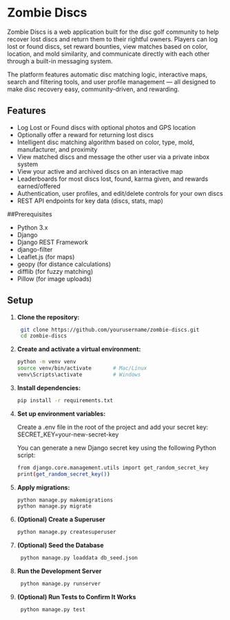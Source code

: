 # Zombie Discs

Zombie Discs is a web application built for the disc golf community to help recover lost discs and return them to their rightful owners. Players can log lost or found discs, set reward bounties, view matches based on color, location, and mold similarity, and communicate directly with each other through a built-in messaging system.

The platform features automatic disc matching logic, interactive maps, search and filtering tools, and user profile management — all designed to make disc recovery easy, community-driven, and rewarding.

## Features

- Log Lost or Found discs with optional photos and GPS location
- Optionally offer a reward for returning lost discs
- Intelligent disc matching algorithm based on color, type, mold, manufacturer, and proximity
- View matched discs and message the other user via a private inbox system
- View your active and archived discs on an interactive map
- Leaderboards for most discs lost, found, karma given, and rewards earned/offered
- Authentication, user profiles, and edit/delete controls for your own discs
- REST API endpoints for key data (discs, stats, map)

##Prerequisites

- Python 3.x
- Django
- Django REST Framework
- django-filter
- Leaflet.js (for maps)
- geopy (for distance calculations)
- difflib (for fuzzy matching)
- Pillow (for image uploads)

## Setup

1. **Clone the repository:**

   ```sh
    git clone https://github.com/yourusername/zombie-discs.git
    cd zombie-discs

2. **Create and activate a virtual environment:**

    ```sh
    python -m venv venv
    source venv/bin/activate       # Mac/Linux
    venv\Scripts\activate          # Windows

3. **Install dependencies:**

    ```sh
    pip install -r requirements.txt

4. **Set up environment variables:**

    Create a .env file in the root of the project and add your secret key:
    SECRET_KEY=your-new-secret-key

    You can generate a new Django secret key using the following Python script:
    
    ```sh
    from django.core.management.utils import get_random_secret_key
    print(get_random_secret_key())

5. **Apply migrations:**

    ```sh
    python manage.py makemigrations
    python manage.py migrate

6. **(Optional) Create a Superuser**

   ```sh
   python manage.py createsuperuser

7. **(Optional) Seed the Database**
   
   ```sh
    python manage.py loaddata db_seed.json
   
8. **Run the Development Server**
   
   ```sh
    python manage.py runserver

9. **(Optional) Run Tests to Confirm It Works**
   
   ```sh
    python manage.py test

